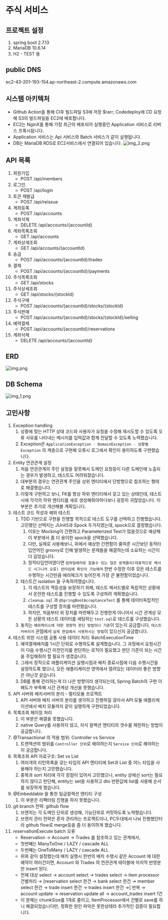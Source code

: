 # 주식 서비스

## 프로젝트 설정
1. spring boot 2.7.13
2. MariaDB 10.6.14
3. H2 - TEST 용

## public DNS
ec2-43-201-193-154.ap-northeast-2.compute.amazonaws.com


## 시스템 아키텍처
- Github Action을 통해 CI후 빌드파일 S3에 저장 $rarr; Codedeploy에 CD 요청해 S3의 빌드파일을 EC2에 배포합니다.
- EC2는 NginX를 통해 가장 최근의 배포되어 실행중인 Application 서비스로 리버스 프록시됩니다.
- Application 서비스는 Api 서비스와 Batch 서비스가 같이 실행됩니다.
- DB는 MariaDB RDS로 EC2서비스에서 연결되어 있습니다.
![img_2.png](img_2.png)
## API 목록
1. 회원가입
   - POST /api/members
2. 로그인
   - POST /api/login
3. 토큰 재발급
   - POST /api/reissue
4. 계좌등록
   - POST /api/accounts
5. 계좌삭제
   - DELETE /api/accounts/{accountId}
6. 계좌목록조회
   - GET /api/accounts
7. 계좌상세조회
   - GET /api/accounts/{accountId}
8. 송금 
   - POST /api/accounts/{accountId}/trades
9. 결제
   - POST /api/accounts/{accountId}/payments
10. 주식목록조회
    - GET /api/stocks
11. 주식상세조회
    - GET /api/stocks/{stockId}
12. 주식구매
    - POST /api/accounts/{accountId}/stocks/{stockId}
13. 주식판매
    - POST /api/accounts/{accountId}/stocks/{stockId}/selling
14. 예약결제
    - POST /api/accounts/{accountId}/reservations
15. 계좌삭제
    - DELETE /api/accounts/{accountId}

## ERD
![img.png](img.png)

## DB Schema
![img_1.png](img_1.png)

## 고민사항
1. Exception handling
   1. 상황에 맞는 HTTP 상태 코드와 사용자가 요청을 수정해 재시도할 수 있도록 오류 사유를 나타내는 메시지를 입력값과 함께 전달할 수 있도록 노력했습니다.
   2. Exception은 `ApplicationException - DomainException - 상황별Exception` 의 계층으로 구현해 오류시 로그에서 확인이 용이하도록 구현했습니다.
2. Entity 연관관계 설정
   1. 처음 연관관계의 주인 설정을 잘못해서 도메인 요청등이 다른 도메인에 노출되는 경우가 발생하고, 테스트도 어려워졌습니다.
   2. 대부분의 경우는 연관관계 주인을 상위 엔티티에서 단방향으로 참조하는 형태로 해결했습니다.
   3. 이렇게 구현하고 보니, FK를 항상 하위 엔티티에서 갖고 있는 상태인데, 테스트시에 각각의 하위 엔티티를 새로 생성해줘야하다보니 굉장히 귀찮았습니다. 이 부분은 추가로 개선해볼 계획입니다.
3. 테스트 코드 작성과 예외 테스트
   1. TDD 기반으로 구현을 진행할 목적으로 테스트 도구를 선택하고 진행했습니다. 고민했던 선택지는 JUnit5과 Spock 두가지였는데, spock으로 결정했습니다.
      1. 이유는 Mocking이 간편하고 Parameterized Test가 많을것으로 예상해 이 부분에서 좀 더 용이한 spock을 선택했습니다.
      2. 다만, 실제로 사용해보니, 위에서 예상한 간편함이 줄여준 시간보단 동적타입언어인 groovy로 인해 발생하는 문제들을 해결하는데 소요하는 시간이 더 길었습니다.
      3. 정적타입언어였다면 `컴파일에러로 잡을수 있는 많은 문제들이(대표적으로 메서드 시그니처 오류) 런타임에 확인이 가능해져` 한번 수정한 이후 모든 테스트를 수행하는 시간만큼 에러체크가 늦어진게 가장 큰 불편함이었습니다.
   2. 테스트간 isolation 을 구축하려했습니다.
      1. 각 테스트의 멱등성을 보장하기 위해, 테스트 메서드별로 독립적인 상황에서 온전한 테스트를 진행할 수 있도록 구성하려 계획했습니다.
      2. `cleanup.sql` 과 `@SpringBootAcceptanceTest` 를 통해 데이터독립적인 테스트를 구성할 장치를 마련했습니다.
      3. 하지만, 처음부터 위 장치를 마련해두고 진행한게 아니어서 시간 관계상 모든 상황의 테스트 데이터를 세팅하는 `test.sql`로 테스트를 구성했습니다. 
   3. 놓치는 `예외케이스에 대한 정량적 판단 방법이나 기준`이 있는지 궁금합니다. `테스트 커버리지` 관점에서 `실제 현업에서 사용하시는 방법`이 있으신지 궁금합니다.
4. 테스트 위한 시스템 공통 사용 데이터 처리: BatchExecutionTime
   1. 예약결제배치를 1시간 단위로 수행하도록 설계했습니다. 그 과정에서 요청시간이 다음 수행시간 이전인지를 판단하는 로직이 필요했고 판단 기준이 되는 시간을 주입해줘야 할 필요가 생겼습니다.
   2. 그래서 정적으로 애플리케이션 실행시점과 배치 종료시점에 다음 수행시간을 설정하도록 했으나, 모든 애플리케이션 영역에서 열려있는 데이터라 좋은 방향은 아닌것 같습니다.
   3. DB를 통해 관리하는게 더 나은 방향이라 생각되는데, Spring Batch의 구현 이해도가 부족해 시간 관계상 개선을 못했습니다.
5. API 서버와 배치서버의 분리 - 멀티모듈 프로젝트
   1. API 서버와 배치 서버의 분리를 생각하고 진행하질 않아서 API 모듈 애플리케이션에서 배치 모듈까지 같이 실행하게 구현되었습니다.
6. 목록조회 페이징 처리
   1. 이 부분은 해결을 못했습니다.
   2. native Query를 사용하지 않고, 자식 컬렉션 엔티티의 갯수를 제한하는 방법이 궁금합니다.
7. @Transactional 의 적용 범위: Controller vs Service
   1. 트랜잭션의 범위를 `Controller 단위`로 해야하는지 `Service 단위`로 해야하는지 궁금합니다.
8. 목록조회 API 자료구조: Set vs List
   1. 여러개의 리턴목록을 갖는 타입의 API 엔티티에 Set과 List 중 어느 타입을 사용해야 하는지 고민했습니다.
   2. 중복과 sort 처리에 각각 장점이 있어서 고민했으나, entity 상에선 sort는 필요하지 않다고 판단해, entity는 set을 사용하고 dto 반환값에 list를 사용해 순서를 보장하게 했습니다.
9. @Embeddable 을 통한 일급컬렉션 엔티티 구성
   1. 이 부분은 리팩터링 진행을 하지 못했습니다.
10. git branch 전략: github flow
    1. 브랜치는 각 도메인 단위로 생성해, 기능단위로 커밋하도록 노력했습니다.
    2. 브랜치 관리 전략은 혼자 관리하는 프로젝트이나, PC두대에서 나눠 진행했던터라 github flow로 merge등을 좀 더 용이하게 했습니다.
11. reservationExecute batch 오류
    - Reservation &rarr; Account &rarr; Trades 를 참조하고 있는 관계에서,
    - 첫번째는 ManyToOne / LAZY / cascade ALL
    - 두번째는 OneToMany / LAZY / cascade ALL
    - 위와 같이 설정했는데 배치 실행시 한번의 배치 수행시 같은 Account 에 대한 예약이 여러건이면, Account 와 Trades 의 연관관계 테이블에 마지막 반영분만 insert 된다.
    - 전체 대상 select &rarr; account select &rarr; trades select &rarr; item processor 건별처리 &rarr; [reservation select 한건 &rarr; bank select 한건 &rarr; member select 한건 &rarr; trade insert 한건 &rarr; trades insert 한건 &rarr;] 반복 &rarr; account update &rarr; reservation update all &rarr; account_trades insert 1건
    - 이 문제는 chunkSize를 1개로 줄이고, ItemProcessor에서 건별로 save를 하니 해결되었습니다만, 정확한 원인 파악은 못한상태라 추가적인 검증이 필요합니다.